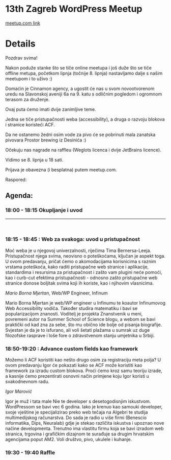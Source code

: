 # 13th Zagreb WordPress Meetup

[meetup.com link](https://www.meetup.com/zagreb-wordpress-meetup/events/286111254/)

# Details

Pozdrav svima!

Nakon poduže stanke što se tiče online meetupa i još duže što se tiče offline metupa, početkom lipnja (točnije 8. lipnja) nastavljamo dalje s našim meetupom i to uživo :)

Domaćin je Cinnamon agency, a ugostit će nas u svom novootvorenom uredu na Slavonskoj aveniji 6a na 9. katu s odličnim pogledom i ogromnom terasom za druženje.

Ovaj puta ćemo imati dvije zanimljive teme.

Jedna se tiče pristupačnosti weba (accessibility), a druga o razvoju blokova i stranice koristeći ACF.

Da ne ostanemo žedni osim vode za pivo će se pobrinuti mala zanatska pivovara Prostor brewing iz Desinića :)

Očekuju nas nagrade na raffleu (Weglots licenca i dvije JetBrains licence).

Vidimo se 8. lipnja u 18 sati.

Prijava je obavezna (i besplatna) putem meetup.com.

Raspored:

## Agenda:

### 18:00 - 18:15 Okupljanje i uvod

----------------
​
### 18:15 - 18:45 : Web za svakoga: uvod u pristupačnost

Moć weba je u njegovoj univerzalnosti, riječima Tima Bernersa-Leeja. Pristupačnost njega svima, neovisno o poteškoćama, ključan je aspekt toga.
U ovom predavanju, pričat ćemo o akomodacijama korisnicima s raznim vrstama poteškoća, kako raditi pristupačne web stranice i aplikacije, standardima i resursima za pristupačnost i zašto vam plugini neće pomoći, kao i curb-cut efektima pristupačnosti - odnosno zašto pristupačne web stranice donose boljitak svima koji ih koriste, kao i njihovim vlasnicima.

_Mario Borna Mjertan_, Web/WP Engineer, Infinum

Mario Borna Mjertan je web/WP engineer u Infinumu te koautor Infinumovog Web Accessibility vodiča. Također studira matematiku i bavi se popularizacijom znanosti. Voditelj je projekta Znanstvenik u meni, povremeni autor na Summer School of Science blogu, a webom se bavi praktički od kad zna za sebe, što mu obično ide bolje od pisanja biografije.
Svjestan je da je to isfurano, ali voli šetati plažama u sumrak uz duge filozofske rasprave i loše fore o zdravstvenom stanju umjetnika u Srbiji.
​
### 18:50-19:20 : Advance custom fields kao framework

Možemo li ACF koristiti kao nešto drugo osim za registraciju meta polja?
U ovom predavanju Igor će pokazati kako se ACF može koristiti kao framework za izradu custom blokova. Proći ćemo kroz samu teoriju izrade, a kasnije ćemo prezentirati osnovni način primjene koju Igor koristi u svakodnevnom radu.

_Igor Marović_

Igor je muž i tata male Nie te developer s desetogodisnjim iskustvom. WordPressom se bavi vec 6 godina.
Iako je krenuo kao samouki developer, svoje vještine je specijalizirao preko web tečaja na Algebri te studija multimedijskog računarstva.
Do sada je radio u više firmi (Benescio informatika, Dips, Neuralab) gdje je stekao različita iskustva i upoznao nove načine developmenta.
Trenutno ima vlastitu firmu koja se bavi izradom web stranica, trgovina i grafičkim dizajnom te surađuje sa drugim hrvatskim agencijama poput AM2.
Voli društvo, pivo, ukulele i kuhanje.
​
### 19:30 - 19:40 Raffle

